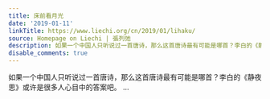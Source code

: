 ```yaml
---
title: 床前看月光
date: '2019-01-11'
linkTitle: https://www.liechi.org/cn/2019/01/lihaku/
source: Homepage on Liechi | 張列弛
description: 如果一个中国人只听说过一首唐诗，那么这首唐诗最有可能是哪首？李白的《静夜思》或许是很多人心目中的答案吧。 ...
disable_comments: true
---
```

如果一个中国人只听说过一首唐诗，那么这首唐诗最有可能是哪首？李白的《静夜思》或许是很多人心目中的答案吧。 ...